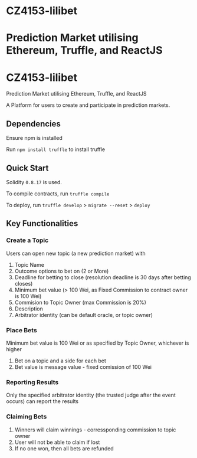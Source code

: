 # CZ4153-lilibet
Prediction Market utilising Ethereum, Truffle, and ReactJS
=======
# CZ4153-lilibet
Prediction Market utilising Ethereum, Truffle, and ReactJS

A Platform for users to create and participate in prediction markets. 

## Dependencies
Ensure npm is installed

Run `npm install truffle` to install truffle

## Quick Start
Solidity `0.8.17` is used.

To compile contracts, run `truffle compile`

To deploy, run
`truffle develop` > `migrate --reset` > `deploy`

## Key Functionalities

### Create a Topic
Users can open new topic (a new prediction market) with 
1. Topic Name
2. Outcome options to bet on (2 or More)
3. Deadline for betting to close (resolution deadline is 30 days after betting closes)
4. Minimum bet value (> 100 Wei, as Fixed Commission to contract owner is 100 Wei)
5. Commision to Topic Owner (max Commission is 20%)
6. Description
7. Arbitrator identity (can be default oracle, or topic owner)

### Place Bets
Minimum bet value is 100 Wei or as specified by Topic Owner, whichever is higher
1. Bet on a topic and a side for each bet
2. Bet value is message value - fixed comission of 100 Wei

### Reporting Results
Only the specified arbitrator identity (the trusted judge after the event occurs) can report the results

### Claiming Bets
1. Winners will claim winnings - corressponding commission to topic owner
2. User will not be able to claim if lost
3. If no one won, then all bets are refunded


